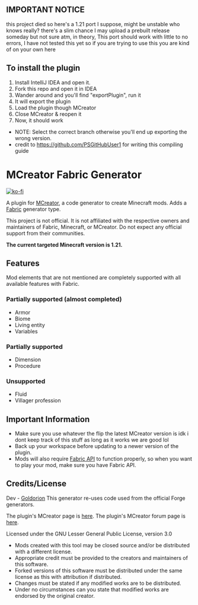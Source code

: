 ## IMPORTANT NOTICE

this project died so here's a 1.21 port I suppose, might be unstable who knows really? there's a slim chance I may upload a prebuilt release someday but not sure atm, in theory, This port should work with little to no errors, I have not tested this yet so if you are trying to use this you are kind of on your own here

## To install the plugin
1. Install IntelliJ IDEA and open it. 
2. Fork this repo and open it in IDEA
3. Wander around and you'll find "exportPlugin", run it
4. It will export the plugin
5. Load the plugin though MCreator
6. Close MCreator & reopen it
7. Now, it should work
- NOTE: Select the correct branch otherwise you'll end up exporting the wrong version.
- credit to https://github.com/PSGitHubUser1 for writing this compiling guide

# MCreator Fabric Generator

[![ko-fi](https://ko-fi.com/img/githubbutton_sm.svg)](https://ko-fi.com/F1F7EKDC0)

A plugin for [MCreator](https://mcreator.net/), a code generator to create Minecraft mods. Adds a [Fabric](https://fabricmc.net/) generator type.

This project is not official. It is not affiliated with the respective owners and maintainers of Fabric, Minecraft, or MCreator. Do not expect any official support from their communities.

**The current targeted Minecraft version is 1.21.**

## Features
Mod elements that are not mentioned are completely supported with all available features with Fabric.

### Partially supported (almost completed)
* Armor
* Biome
* Living entity
* Variables
  
### Partially supported
* Dimension
* Procedure

### Unsupported
* Fluid
* Villager profession

## Important Information
- Make sure you use whatever the flip the latest  MCreator version is idk i dont keep track of this stuff as long as it works we are good lol
- Back up your workspace before updating to a newer version of the plugin.
- Mods will also require [Fabric API](https://www.curseforge.com/minecraft/mc-mods/fabric-api) to function properly, so when you want to play your mod, make sure you have Fabric API.

## Credits/License
Dev - [Goldorion](https://github.com/Goldorion)
This generator re-uses code used from the official Forge generators.

The plugin's MCreator page is [here](https://mcreator.net/plugin/64512/mcreator-fabric-generator).
The plugin's MCreator forum page is [here](https://mcreator.net/forum/60201/fabric-generator-plugin).

Licensed under the GNU Lesser General Public License, version 3.0  
- Mods created with this tool may be closed source and/or be distributed with a different license.
- Appropriate credit must be provided to the creators and maintainers of this software.
- Forked versions of this software must be distributed under the same license as this with attribution if distributed.
- Changes must be stated if any modified works are to be distributed.
- Under no circumstances can you state that modified works are endorsed by the original creator.
